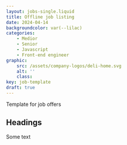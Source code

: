 ```yaml
---
layout: jobs-single.liquid
title: Offline job listing
date: 2024-04-14
backgroundcolor: var(--lilac)
categories:
    - Medior
    - Senior
    - Javascript
    - Front-end engineer
graphic:
    src: /assets/company-logos/deli-home.svg
    alt: ''
    class:    
key: job-template
draft: true
---
```


Template for job offers 

## Headings

Some text
